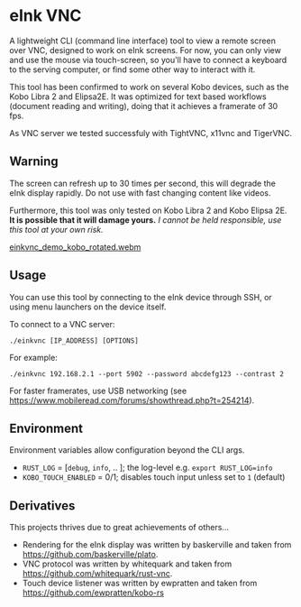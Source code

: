 # eInk VNC

A lightweight CLI (command line interface) tool to view a remote screen over VNC, designed to work on eInk screens.
For now, you can only view and use the mouse via touch-screen, so you'll have to connect a keyboard to the serving computer, 
or find some other way to interact with it.

This tool has been confirmed to work on several Kobo devices, such as the Kobo Libra 2 and Elipsa2E.
It was optimized for text based workflows (document reading and writing), doing that it achieves a framerate of 30 fps.

As VNC server we tested successfuly with TightVNC, x11vnc and TigerVNC.


## Warning

The screen can refresh up to 30 times per second, this will degrade the eInk display rapidly.
Do not use with fast changing content like videos.

Furthermore, this tool was only tested on Kobo Libra 2 and Kobo Elipsa 2E.
**It is possible that it will damage yours.**
*I cannot be held responsible, use this tool at your own risk.*

[einkvnc_demo_kobo_rotated.webm](https://user-images.githubusercontent.com/4356678/184497681-683af36b-e226-47fc-8993-34a5b356edba.webm)

## Usage

You can use this tool by connecting to the eInk device through SSH, or using menu launchers on the device itself.

To connect to a VNC server:

``` shell
./einkvnc [IP_ADDRESS] [OPTIONS]
```

For example:

``` shell
./einkvnc 192.168.2.1 --port 5902 --password abcdefg123 --contrast 2 
```

For faster framerates, use USB networking (see https://www.mobileread.com/forums/showthread.php?t=254214).

## Environment

Environment variables allow configuration beyond the CLI args.

- `RUST_LOG` = [`debug`, `info`, .. ]; the log-level e.g. `export RUST_LOG=info`
- `KOBO_TOUCH_ENABLED` = 0/1; disables touch input unless set to `1` (default)

## Derivatives

This projects thrives due to great achievements of others... 

- Rendering for the eInk display was written by baskerville and taken from https://github.com/baskerville/plato.
- VNC protocol was written by whitequark and taken from https://github.com/whitequark/rust-vnc.
- Touch device listener was written by ewpratten and taken from https://github.com/ewpratten/kobo-rs
